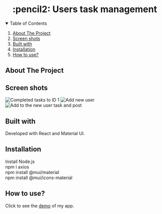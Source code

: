 #  
<h1 align="center">:pencil2: Users task management</h1>
<!-- TABLE OF CONTENTS -->
<details open="open">
  <summary>Table of Contents</summary>
  <ol>
    <li><a href="#about-the-project">About The Project</a></li>
    <li><a href="#screen-shots">Screen shots</a></li>
    <li><a href="#built-with">Built with</a></li>
    <li><a href="#installation">Installation</a></li>
    <li><a href="#how-to-use">How to use?</a></li>
  </ol>
</details>

## About The Project



## Screen shots
![Completed tasks to ID 1](https://github.com/yardenavraham/React-users-task-management/blob/main/‏finishedtasks.jpeg‏‏)
![Add new user](https://github.com/yardenavraham/React-users-task-management/blob/main/‏adduser.jpeg)
![Add to the new user task and post](https://github.com/yardenavraham/React-users-task-management/blob/main/newUserWithTask.jpeg)

## Built with
Developed with React and Material UI.

## Installation
Install Node.js</br>
npm i axios </br>
npm install @mui/material </br>
npm install @mui/icons-material </br>

## How to use? 
Click to see the [demo]() of my app. </br>


